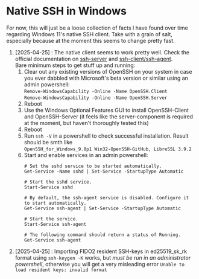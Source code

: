 # Native SSH in Windows

For now, this will just be a loose collection of facts I have found over time regarding Windows 11's native SSH client. Take with a grain of salt, especially because at the moment this seems to change pretty fast.

1. [2025-04-25] : The native client seems to work pretty well. Check the official documentation on [ssh-server](https://learn.microsoft.com/en-us/windows-server/administration/openssh/openssh_install_firstuse?tabs=powershell&pivots=windows-server-2025) and [ssh-client/ssh-agent](https://learn.microsoft.com/en-us/windows-server/administration/openssh/openssh_keymanagement).  
   Bare minimum steps to get stuff up and running:
    1. Clear out any existing versions of OpenSSH on your system in case you ever dabbled with Microsoft's beta version or similar using an admin powershell:  
       ```Remove-WindowsCapability -Online -Name OpenSSH.Client```  
       ```Remove-WindowsCapability -Online -Name OpenSSH.Server```
    2. Reboot
    3. Use the Windows Optional Features GUI to install OpenSSH-Client and OpenSSH-Server (it feels like the server-component is required at the moment, but haven't thoroughly tested this)
    4. Reboot
    5. Run ```ssh -V``` in a powershell to check successful installation. Result should be smth like  
       ```OpenSSH_for_Windows_9.8p1 Win32-OpenSSH-GitHub, LibreSSL 3.9.2```
    6. Start and enable services in an admin powershell:
       ```
       # Set the sshd service to be started automatically.
       Get-Service -Name sshd | Set-Service -StartupType Automatic
      
       # Start the sshd service.
       Start-Service sshd
       
       # By default, the ssh-agent service is disabled. Configure it to start automatically.
       Get-Service ssh-agent | Set-Service -StartupType Automatic
       
       # Start the service.
       Start-Service ssh-agent
       
       # The following command should return a status of Running.
       Get-Service ssh-agent
       ```
2. [2025-04-25] : Importing FIDO2 resident SSH-keys in ed25519_sk_rk format using ```ssh-keygen -K``` works, but *must be run in an administrator powershell*, otherwise you will get a very misleading error ```Unable to load resident keys: invalid format```
